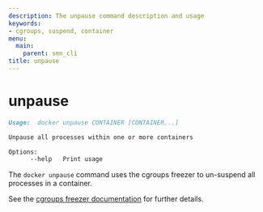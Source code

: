 ```yaml
---
description: The unpause command description and usage
keywords:
- cgroups, suspend, container
menu:
  main:
    parent: smn_cli
title: unpause
---
```


# unpause

```markdown
Usage:  docker unpause CONTAINER [CONTAINER...]

Unpause all processes within one or more containers

Options:
      --help   Print usage
```

The `docker unpause` command uses the cgroups freezer to un-suspend all
processes in a container.

See the
[cgroups freezer documentation](https://www.kernel.org/doc/Documentation/cgroup-v1/freezer-subsystem.txt)
for further details.
